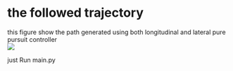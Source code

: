 # the followed trajectory
this figure show the path generated using both longitudinal and lateral pure pursuit controller<br/>
![](https://github.com/MostafaAhmed95/Auto_vech_1st_assignment/blob/master/Figure_1.png)

just Run main.py

